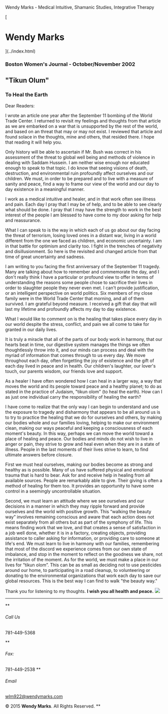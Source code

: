 Wendy Marks - Medical Intuitive, Shamanic Studies, Integrative Therapy  
   
 
 
[ 
# Wendy Marks
](../index.html)   
  

### Boston Women's Journal - October/November 2002
 

## "Tikun Olum"

### To Heal the Earth

Dear Readers:

I wrote an article one year after the September 11 bombing of the World Trade Center. I returned to revisit my feelings and thoughts from that article as we are embarked on a war that is unsupported by the rest of the world, and based on an threat that may or may not exist. I reviewed that article and found solace in the thoughts, mine and others, that resided there. I hope that reading it will help you.

Only history will be able to ascertain if Mr. Bush was correct in his assessment of the threat to global well being and methods of violence in dealing with Saddam Hussein. I am neither wise enough nor educated enough to speak to that topic. I do know that seeing visions of death, destruction, and environmental ruin profoundly affect ourselves and our children. We must, in order to be prepared and to live with a measure of sanity and peace, find a way to frame our view of the world and our day to day existence in a meaningful manner.

I work as a medical intuitive and healer, and in that work often see illness and pain. Each day I pray that I may be of help, and to be able to see clearly what should be done. I pray that I may have the strength to work in the best interest of the people I am blessed to have come to my door asking for help and reassurance.

What I can speak to is the way in which each of us go about our day facing the threat of terrorism, losing loved ones in a distant war, living in a world different from the one we faced as children, and economic uncertainty. I am in that battle for optimism and clarity too. I fight in the trenches of negativity and disillusionment. So here is the revisited and changed article from that time of great uncertainty and sadness.

I am writing to you facing the first anniversary of the September 11 tragedy. Many are talking about how to remember and commemorate the day, and I don't really think I have a particular or profound view to offer in terms of understanding the reasons some people chose to sacrifice their lives in order to slaughter people they never even met. I can't provide justification, or an intelligent perspective on world politics. Six members of my close family were in the World Trade Center that morning, and all of them survived. I am grateful beyond measure. I received a gift that day that will last my lifetime and profoundly affects my day to day existence.

What I would like to comment on is the healing that takes place every day in our world despite the stress, conflict, and pain we all come to take for granted in our daily lives.

It is truly a miracle that all of the parts of our body work in harmony, that our hearts beat in time, our digestive system manages the things we often thoughtlessly throw into it, and our minds can process and deal with the myriad of information that comes through to us every day. We move throughout each day, often forgetting the joy of existence and the gift of each day lived in peace and in health. Our children's laughter, our lover's touch, our parents wisdom, our friends love and support.

As a healer I have often wondered how I can heal in a larger way, a way that moves the world and its people toward peace and a healthy planet; to do as stated in the practice of Judaism, "tikun olom" (to heal the earth). How can I as just one individual carry the responsibility of healing the earth?

I have come to realize that the only way I can begin to understand and use the exposure to tragedy and disharmony that appears to be all around us is to try to practice the healing that we do for ourselves and others, by making our bodies whole and our families loving, helping to make our environment clean, making our ways peaceful and keeping a consciousness of each moment's beauty. In this way, perhaps we can move the world toward a place of healing and peace. Our bodies and minds do not wish to live in anger or pain, they strive to grow and heal even when they are in a state of illness. People in the last moments of their lives strive to learn, to find ultimate answers before closure.

First we must heal ourselves, making our bodies become as strong and healthy as is possible. Many of us have suffered physical and emotional trauma that is hard to bear. Ask for and receive help in healing from all available sources. People are remarkably able to give. Their giving is often a method of healing for them too. It provides an opportunity to have some control in a seemingly uncontrollable situation.

Second, we must learn an attitude where we see ourselves and our decisions in a manner in which they may ripple forward and provide ourselves and the world with positive growth. This “walking the beauty way” involves remaining conscious and aware that each action does not exist separately from all others but as part of the symphony of life. This means finding work that we love, and that creates a sense of satisfaction in a job well done, whether it is in a factory, creating objects, providing assistance to caller asking for information, or providing care to someone at life's end. We must learn to live in harmony with our families, remembering that most of the discord we experience comes from our own state of imbalance, and stop in the moment to reflect on the goodness we share, not the irritation of the moment. As for the world, we must make a place in our lives for “tikun olom”. This can be as small as deciding not to use pesticides around our home, to participating in a road cleanup, to volunteering or donating to the environmental organizations that work each day to save our global resources. This is the best way I can find to walk "the beauty way."

Thank you for listening to my thoughts. **I wish you all health and peace.**
![](../img/wolflogo.png)
* * *
**
###### Call Us

781-449-5368  

**
###### Fax:

781-449-2538
**
###### Email

[wlm922@wendymarks.com](mailto:yourname@domain.com)
  
 

© 2015 **Wendy Marks**. All Rights Reserved.
   **